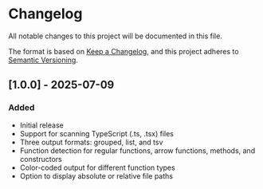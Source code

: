 # Changelog

All notable changes to this project will be documented in this file.

The format is based on [Keep a Changelog](https://keepachangelog.com/en/1.1.0/),
and this project adheres to [Semantic Versioning](https://semver.org/spec/v2.0.0.html).

## [1.0.0] - 2025-07-09

### Added

- Initial release
- Support for scanning TypeScript (.ts, .tsx) files
- Three output formats: grouped, list, and tsv
- Function detection for regular functions, arrow functions, methods, and constructors
- Color-coded output for different function types
- Option to display absolute or relative file paths
